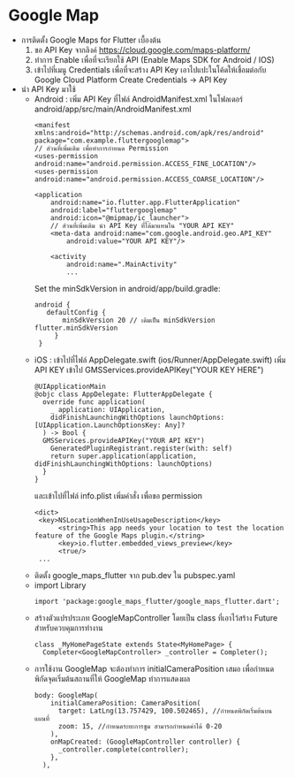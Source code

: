 # Google Map
- การติดตั้ง Google Maps for Flutter เบื้องต้น
  1. ขอ API Key จากลิงค์ https://cloud.google.com/maps-platform/
  2. ทำการ Enable เพื่อที่จะเรียกใช้ API (Enable Maps SDK for Android / IOS)
  3. เข้าไปที่เมนู Credentials เพื่อที่จะสร้าง API Key เอาไปแปะในโค้ดให้เชื่อมต่อกับ Google Cloud Platform
      Create Credentials -> API Key
- นำ API Key มาใช้
  - Android : เพิ่ม API Key ที่ไฟล์ AndroidManifest.xml ในโฟลเดอร์ android/app/src/main/AndroidManifest.xml
    ```
    <manifest xmlns:android="http://schemas.android.com/apk/res/android"
    package="com.example.fluttergooglemap">
    // ส่วนที่เพิ่มเติม เพื่อทำการกำหนด Permission
    <uses-permission android:name="android.permission.ACCESS_FINE_LOCATION"/>
    <uses-permission android:name="android.permission.ACCESS_COARSE_LOCATION"/>

    <application
        android:name="io.flutter.app.FlutterApplication"
        android:label="fluttergooglemap"
        android:icon="@mipmap/ic_launcher">
        // ส่วนที่เพิ่มเติม นำ API Key ที่ได้มาแทนใน "YOUR API KEY"
        <meta-data android:name="com.google.android.geo.API_KEY"
            android:value="YOUR API KEY"/>

        <activity
            android:name=".MainActivity"
            ...
     ```
     Set the minSdkVersion in android/app/build.gradle:
     ```
     android {
        defaultConfig {
            minSdkVersion 20 // เดิมเป็น minSdkVersion flutter.minSdkVersion
          }
      }
      ```
  - iOS : เข้าไปที่ไฟล์ AppDelegate.swift (ios/Runner/AppDelegate.swift) เพิ่ม API KEY เข้าไป GMSServices.provideAPIKey("YOUR KEY HERE")
    ```
    @UIApplicationMain
    @objc class AppDelegate: FlutterAppDelegate {
      override func application(
        _ application: UIApplication,
        didFinishLaunchingWithOptions launchOptions: [UIApplication.LaunchOptionsKey: Any]?
      ) -> Bool {
      GMSServices.provideAPIKey("YOUR API KEY")
        GeneratedPluginRegistrant.register(with: self)
        return super.application(application, didFinishLaunchingWithOptions: launchOptions)
      }
    }
    ```
    และเข้าไปที่ไฟล์ info.plist เพิ่มคำสั่ง เพื่อขอ permission
    ```
    <dict>
     <key>NSLocationWhenInUseUsageDescription</key>
          <string>This app needs your location to test the location feature of the Google Maps plugin.</string>
          <key>io.flutter.embedded_views_preview</key>
          <true/>
     ...
    ```
  - ติดตั้ง google_maps_flutter จาก pub.dev ใน pubspec.yaml
  - import Library
    ```
    import 'package:google_maps_flutter/google_maps_flutter.dart';
    ```
  - สร้างตัวแปรประเภท GoogleMapController โดยเป็น class ที่เอาไว้สร้าง Future สำหรับควบคุมการทำงาน
    ```
    class _MyHomePageState extends State<MyHomePage> {
      Completer<GoogleMapController> _controller = Completer();
    ```
  - การใช้งาน GoogleMap จะต้องทำการ initialCameraPosition เสมอ เพื่อกำหนดพิกัดจุดเริ่มต้นสถานที่ให้ GoogleMap ทำการแสดงผล
    ```
    body: GoogleMap(
        initialCameraPosition: CameraPosition(
          target: LatLng(13.757429, 100.502465), //กำหนดพิกัดเริ่มต้นบนแผนที่
          zoom: 15, //กำหนดระยะการซูม สามารถกำหนดค่าได้ 0-20
        ),
        onMapCreated: (GoogleMapController controller) {
          _controller.complete(controller);
        },
      ),
    ```

